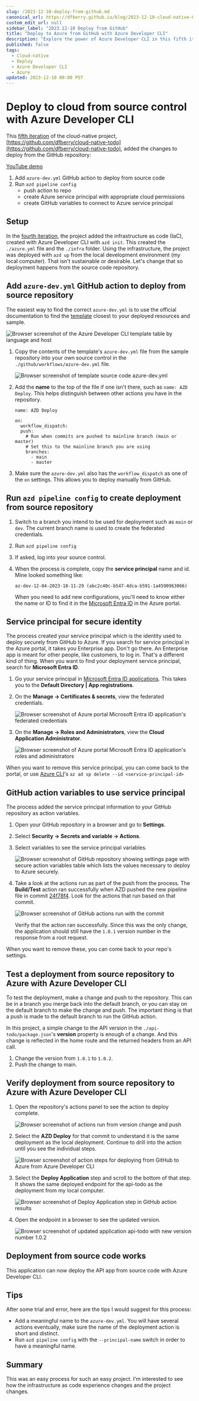 ```yaml
---
slug: /2023-12-10-deploy-from-github.md
canonical_url: https://dfberry.github.io/blog/2023-12-10-cloud-native-005-deploy-from-github-to-azure.md
custom_edit_url: null
sidebar_label: "2023.12-10 Deploy from GitHub"
title: "Deploy to Azure from GitHub with Azure Developer CLI"
description: "Explore the power of Azure Developer CLI in this fifth iteration of our cloud-native project. Learn how to deploy directly from GitHub to Azure, set up a sustainable deployment process, and automate your workflow with `azure-dev.yml`. This post guides you through each step, from configuring your pipeline to deploying manually from GitHub. Dive in to discover how Azure Developer CLI can streamline your cloud deployments."
published: false
tags: 
  - Cloud-native
  - Deploy
  - Azure Developer CLI
  - Azure
updated: 2023-12-10 00:00 PST
---
```


# Deploy to cloud from source control with Azure Developer CLI

This [fifth iteration](https://github.com/dfberry/cloud-native-todo/tree/005-deploy-from-github) of the cloud-native project, [https://github.com/dfberry/cloud-native-todo](https://github.com/dfberry/cloud-native-todo), added the changes to deploy from the GitHub repository:

[YouTube demo](https://youtu.be/CSZ6dMEkO4Q)

1) Add `azure-dev.yml` GitHub action to deploy from source code
2) Run `azd pipeline config`
    - push action to repo
    - create Azure service principal with appropriate cloud permissions
    - create GitHub variables to connect to Azure service principal

## Setup

In the [fourth iteration](https://dev.to/dfberry/supercharging-devops-streamlining-cloud-infrastructure-with-azure-developer-cli-2o98), the project added the infrastructure as code (IaC), created with Azure Developer CLI with `azd init`. This created the `./azure.yml` file and the `./infra` folder. Using the infrastructure, the project was deployed with `azd up` from the local development environment (my local computer). That isn't sustainable or desirable. Let's change that so deployment happens from the source code repository.

## Add `azure-dev.yml` GitHub action to deploy from source repository

The easiest way to find the correct `azure-dev.yml` is to use the official documentation to find the [template](https://learn.microsoft.com/en-us/azure/developer/azure-developer-cli/configure-devops-pipeline?tabs=GitHub) closest to your deployed resources and sample. 

![Browser screenshot of the Azure Developer CLI template table by language and host](media/2023-12-10-cloud-native-005-deploy-from-source-control/browser-azure-developer-cli-template-by-language-and-host.png)

1. Copy the contents of the template's `azure-dev.yml` file from the sample repository into your own source control in the `./github/workflows/azure-dev.yml` file. 

    ![Browser screenshot of template source code azure-dev.yml](media/2023-12-10-cloud-native-005-deploy-from-source-control/azure-dev-yml.png)

2. Add the **name** to the top of the file if one isn't there, such as `name: AZD Deploy`. This helps distinguish between other actions you have in the repository. 

    ```
    name: AZD Deploy

    on:
      workflow_dispatch:
      push:
        # Run when commits are pushed to mainline branch (main or master)
        # Set this to the mainline branch you are using
        branches:
          - main
          - master
    ```

3. Make sure the `azure-dev.yml` also has the `workflow_dispatch` as one of the `on` settings. This allows you to deploy manually from GitHub. 

## Run `azd pipeline config` to create deployment from source repository

1. Switch to a branch you intend to be used for deployment such as `main` or `dev`. The current branch name is used to create the federated credentials. 
2. Run `azd pipeline config`
3. If asked, log into your source control.
4. When the process is complete, copy the **service principal** name and id. Mine looked something like: 

    ```
    az-dev-12-04-2023-18-11-29 (abc2c40c-b547-4dca-b591-1a4590963066)
    ```

    When you need to add new configurations, you'll need to know either the name or ID to find it in the [Microsoft Entra ID](https://portal.azure.com/#view/Microsoft_AAD_IAM/ActiveDirectoryMenuBlade/~/RegisteredApps) in the Azure portal.

## Service principal for secure identity

The process created your service principal which is the identity used to deploy securely from GitHub to Azure. If you search for service principal in the Azure portal, it takes you Enterprise app. Don't go there. An Enterprise app is meant for other people, like customers, to log in. That's a different kind of thing. When you want to find your deployment service principal, search for **Microsoft Entra ID**. 
    
1. Go your service principal in [Microsoft Entra ID applications](https://portal.azure.com/#view/Microsoft_AAD_IAM/ActiveDirectoryMenuBlade/~/RegisteredApps). This takes you to the **Default Directory | App registrations**.
2. On the **Manage -> Certificates & secrets**, view the federated credentials. 

    ![Browser screenshot of Azure portal Microsoft Entra ID application's federated credentials](media/2023-12-10-cloud-native-005-deploy-from-source-control/azure-portal-federated-credentials.png)

3. On the **Manage -> Roles and Administrators**, view the **Cloud Application Administrator**. 

    ![Browser screenshot of Azure portal Microsoft Entra ID application's roles and administrators](media/2023-12-10-cloud-native-005-deploy-from-source-control/azure-portal-roles-and-administrators.png)

When you want to remove this service principal, you can come back to the portal, or use [Azure CLI](https://learn.microsoft.com/en-us/cli/azure/)'s `az ad sp delete --id <service-principal-id>`

## GitHub action variables to use service principal

The process added the service principal information to your GitHub repository as action variables. 

1. Open your GitHub repository in a browser and go to **Settings**.
2. Select **Security -> Secrets and variable -> Actions**.
3. Select variables to see the service principal variables. 

    ![Browser screenshot of GitHub repository showing settings page with secure action variables table which lists the values necessary to deploy to Azure securely.](media/2023-12-10-cloud-native-005-deploy-from-source-control/github-repo-settings-action-variables.png)

4. Take a look at the actions run as part of the push from the process. The **Build/Test** action ran successfully when AZD pushed the new pipeline file in commit [24f78f4](https://github.com/dfberry/cloud-native-todo/commit/24f78f4336e7bed72801a620176c04f0330b198e). Look for the actions that run based on that commit. 

    ![Browser screenshot of GitHub actions run with the commit](media/2023-12-10-cloud-native-005-deploy-from-source-control/github-action-initial-deploy-action.png)

    Verify that the action ran successfully. Since this was the only change, the application should still have the `1.0.1` version number in the response from a root request. 
    
When you want to remove these, you can come back to your repo's settings. 

## Test a deployment from source repository to Azure with Azure Developer CLI

To test the deployment, make a change and push to the repository. This can be in a branch you merge back into the default branch, or you can stay on the default branch to make the change and push. The important thing is that a push is made to the default branch to run the GitHub action.

In this project, a simple change to the API version in the `./api-todo/package.json`'s **version** property is enough of a change. And this change is reflected in the home route and the returned headers from an API call. 

1. Change the version from `1.0.1` to `1.0.2`.
2. Push the change to main. 

## Verify deployment from source repository to Azure with Azure Developer CLI

1. Open the repository's actions panel to see the action to deploy complete. 

    ![Browser screenshot of actions run from version change and push](media/2023-12-10-cloud-native-005-deploy-from-source-control/github-action-update-version-actions.png)

2. Select the **AZD Deploy** for that commit to understand it is the same deployment as the local deployment. Continue to drill into the action until you see the individual steps.

    ![Browser screenshot of action steps for deploying from GitHub to Azure from Azure Developer CLI](media/2023-12-10-cloud-native-005-deploy-from-source-control/github-action-azd-deploy-steps-successful.png)

3. Select the **Deploy Application** step and scroll to the bottom of that step. It shows the same deployed endpoint for the api-todo as the deployment from my local computer. 

    ![Browser screenshot of Deploy Application step in GitHub action results](media/2023-12-10-cloud-native-005-deploy-from-source-control/github-action-deploy-application-step.png)

4. Open the endpoint in a browser to see the updated version. 

    ![Browser screenshot of updated application api-todo with new version number 1.0.2](media/2023-12-10-cloud-native-005-deploy-from-source-control/browser-api-todo-app-version-update.png)

## Deployment from source code works

This application can now deploy the API app from source code with Azure Developer CLI. 

## Tips 

After some trial and error, here are the tips I would suggest for this process:

* Add a meaningful name to the `azure-dev.yml`. You will have several actions eventually, make sure the name of the deployment action is short and distinct. 
* Run `azd pipeline config` with the `--principal-name` switch in order to have a meaningful name. 

## Summary 

This was an easy process for such an easy project. I'm interested to see how the infrastructure as code experience changes and the project changes. 



